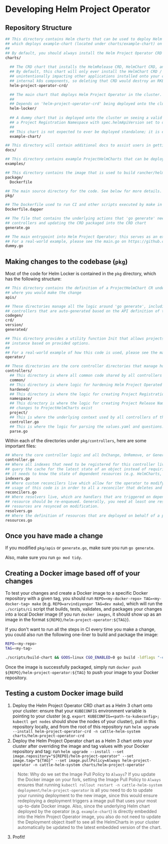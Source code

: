 # Developing Helm Project Operator

## Repository Structure

```bash
## This directory contains Helm charts that can be used to deploy Helm Project Operator in a Kubernetes cluster in the cattle-helm-system namespace,
## which deploys example-chart (located under charts/example-chart) on seeing a ProjectHelmChart with spec.helmApiVersion: dummy.cattle.io/v1alpha1.
##
## By default, you should always install the Helm Project Operator CRD chart before installing the main Helm Project Operator chart.
charts/
  
  ## The CRD chart that installs the HelmRelease CRD, HelmChart CRD, and ProjectHelmChart CRD. This must be installed before installing all other charts.
  ## By default, this chart will only ever install the HelmChart CRD / the HelmRelease CRD; it will never upgrade or delete those CRDs to avoid 
  ## unintentionally impacting other applications installed onto your cluster that use those CRDs (e.g. RKE2 clusters use the HelmChart CRD to manage
  ## internal k8s components, so deleting that CRD would destroy an RKE2 cluster).
  helm-project-operator-crd/

  ## The main chart that deploys Helm Project Operator in the cluster.
  ##
  ## Depends on 'helm-project-operator-crd' being deployed onto the cluster first.
  helm-locker/
  
  ## A dummy chart that is deployed onto the cluster on seeing a valid ProjectHelmChart (which means that it is contained within 
  ## a Project Registration Namespace with spec.helmApiVersion set to dummy.cattle.io/v1alpha1)
  ##
  ## This chart is not expected to ever be deployed standalone; it is embedded into the Helm Project Operator binary itself.
  example-chart/

## This directory will contain additional docs to assist users in getting started with using Helm Project Operator.
docs/

## This directory contains example ProjectHelmCharts that can be deployed that work on the default example-chart packaged with the Helm Project Operator
examples/

## This directory contains the image that is used to build rancher/helm-project-operator, which is hosted on hub.docker.com.
package/
  Dockerfile

## The main source directory for the code. See below for more details.
pkg/

## The Dockerfile used to run CI and other scripts executed by make in a Docker container (powered by https://github.com/rancher/dapper)
Dockerfile.dapper

## The file that contains the underlying actions that 'go generate' needs to execute on a call to it. Includes the logic for generating 
## controllers and updating the CRD packaged into the CRD chart
generate.go

## The main entrypoint into Helm Project Operator; this serves as an example of how Helm Project Operator can be used.
## For a real-world example, please see the main.go on https://github.com/rancher/prometheus-federator.
dummy.go
```

## Making changes to the codebase (`pkg`)

Most of the code for Helm Locker is contained in the `pkg` directory, which has the following structure:

```bash
## This directory contains the definition of a ProjectHelmChart CR under project.go; if you need to add new fields to ProjectHelmChart CRs, this is
## where you would make the change
apis/

## These directories manage all the logic around 'go generate', including the creation of the 'generated/' directory that contains all the underlying
## controllers that are auto-generated based on the API definition of the ProjectHelmChart CR defined under 'apis/'
codegen/
crd/
version/
generated/

## This directory provides a utility function Init that allows projects implementing Helm Project Operator to quickly set up a Helm Project Operator
## instance based on provided options.
##
## For a real-world example of how this code is used, please see the main.go on https://github.com/rancher/prometheus-federator.
operator/

## These directories are the core controller directories that manage how the operator watches for Kubernetes resources
controllers/
  ## This directory is where all common code shared by all controllers is placed (e.g. options that can be provided, utility functions, constants, etc.)
  common/
  ## This directory is where logic for hardening Helm Project Operated namespaces exists
  hardened/
  ## This directory is where the logic for creating Project Registration Namespaces lives
  namespace/
  ## This directory is where the logic for creating Project Release Namespaces and underlying Helm releases via HelmChart and HelmRelease CRs on seeing
  ## changes to ProjectHelmCharts exist
  project/
  ## This is where the underlying context used by all controllers of this operator are registered, all using the same underlying SharedControllerFactory
  controller.go
  ## This is where the logic for parsing the values.yaml and questions.yaml from an embedded Helm chart (provided as a .tgz.base64 in ChartContent) exists
  parse.go
```

Within each of the directories under `pkg/controllers`, here are some important files:

```bash
## Where the core controller logic and all OnChange, OnRemove, or GeneratingHandlers live
controller.go
## Where all indexes that need to be registered for this controller live; indexers are added in order to allow for the operator to efficiently
## query the cache for the latest state of an object instead of requiring the operator to make list API calls to the Kubernetes API server any time
## it needs to know the state of dependent resources (e.g. HelmCharts, HelmReleases) on re-enqueing the parent resource (namespace, ProjectHelmChart)
indexers.go
## Where custom reconcilers live which allow for the operator to modify how wrangler.apply performs the upgrade of a resource. For example, the current
## usage of this code is in order to all a reconciler that deletes and recreates ConfigMaps instead of attempting to patch the resource.
reconcilers.go
## Where resolvers live, which are handlers that are triggered on dependent resources being modified that signal to the operator that the main parent
## resource should be re-enqueued. Generally, you need at least one resolver per resource created in resource.go to ensure that changes to the underlying
## resources are resynced on modification.
resolvers.go
## Where the definition of resources that are deployed on behalf of a parent resource lives.
resources.go
```

## Once you have made a change

If you modified `pkg/apis` or `generate.go`, make sure you run `go generate`.

Also, make sure you run `go mod tidy`.

## Creating a Docker image based off of your changes

To test your changes and create a Docker image to a specific Docker repository with a given tag, you should run `REPO=<my-docker-repo> TAG=<my-docker-tag> make` (e.g. `REPO=arvindiyengar TAG=dev make`), which will run the `./scripts/ci` script that builds, tests, validates, and packages your changes into a local Docker image (if you run `docker images`, it should show up as an image in the format `${REPO}/helm-project-operator:${TAG}`).

If you don't want to run all the steps in CI every time you make a change, you could also run the following one-liner to build and package the image:

```bash
REPO=<my-repo>
TAG=<my-tag>

./scripts/build-chart && GOOS=linux CGO_ENABLED=0 go build -ldflags "-extldflags -static -s" -o bin/helm-project-operator && REPO=${REPO} TAG=${TAG} make package
```

Once the image is successfully packaged, simply run `docker push ${REPO}/helm-project-operator:${TAG}` to push your image to your Docker repository.

## Testing a custom Docker image build

1. Deploy the Helm Project Operator CRD chart as a Helm 3 chart onto your cluster: ensure that your `KUBECONFIG` environment variable is pointing to your cluster (e.g. `export KUBECONFIG=<path-to-kubeconfig>; kubectl get nodes` should show the nodes of your cluster), pull in this repository locally, and from the root of this repository run `helm upgrade --install helm-project-operator-crd -n cattle-helm-system charts/helm-project-operator-crd`
2. Deploy the Helm Project Operator chart as a Helm 3 chart onto your cluster after overriding the image and tag values with your Docker repository and tag: run `helm upgrade --install --set image.repository="${REPO}/helm-project-operator" --set image.tag="${TAG}" --set image.pullPolicy=Always helm-project-operator -n cattle-helm-system charts/helm-project-operator`
> Note: Why do we set the Image Pull Policy to `Always`? If you update the Docker image on your fork, setting the Image Pull Policy to `Always` ensures that running `kubectl rollout restart -n cattle-helm-system deployment/helm-project-operator` is all you need to do to update your running deployment to the new image, since this would ensure redeploying a deployment triggers a image pull that uses your most up-to-date Docker image. Also, since the underlying Helm chart deployed by the operator (e.g. `example-chart`) is directly embedded into the Helm Project Operator image, you also do not need to update the Deployment object itself to see all the HelmCharts in your cluster automatically be updated to the latest embedded version of the chart.
3. Profit!